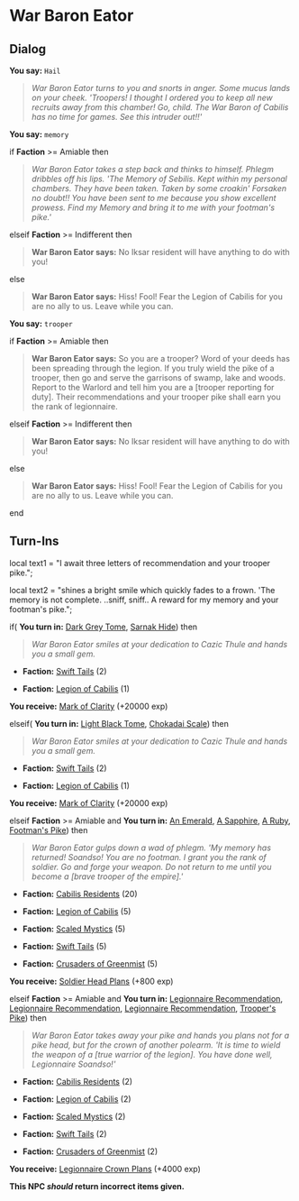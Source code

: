 # War Baron Eator
## Dialog

**You say:** `Hail`



>*War Baron Eator turns to you and snorts in anger. Some mucus lands on your cheek. 'Troopers! I thought I ordered you to keep all new recruits away from this chamber! Go, child. The War Baron of Cabilis has no time for games. See this intruder out!!'*

**You say:** `memory`



if **Faction** >= Amiable then



>*War Baron Eator takes a step back and thinks to himself. Phlegm dribbles off his lips. 'The Memory of Sebilis. Kept within my personal chambers. They have been taken. Taken by some croakin' Forsaken no doubt!! You have been sent to me because you show excellent prowess. Find my Memory and bring it to me with your footman's pike.'*


elseif **Faction** >= Indifferent then



>**War Baron Eator says:** No Iksar resident will have anything to do with you!


else



>**War Baron Eator says:** Hiss!  Fool!  Fear the Legion of Cabilis for you are no ally to us.  Leave while you can.


**You say:** `trooper`



if **Faction** >= Amiable then



>**War Baron Eator says:** So you are a trooper? Word of your deeds has been spreading through the legion. If you truly wield the pike of a trooper, then go and serve the garrisons of swamp, lake and woods. Report to the Warlord and tell him you are a [trooper reporting for duty]. Their recommendations and your trooper pike shall earn you the rank of legionnaire.


elseif **Faction** >= Indifferent then



>**War Baron Eator says:** No Iksar resident will have anything to do with you!


else



>**War Baron Eator says:** Hiss!  Fool!  Fear the Legion of Cabilis for you are no ally to us.  Leave while you can.

end

## Turn-Ins



local text1 = "I await three letters of recommendation and your trooper pike.";


local text2 = "shines a bright smile which quickly fades to a frown. 'The memory is not complete. ..sniff, sniff.. A reward for my memory and your footman's pike.";




if( **You turn in:** [Dark Grey Tome](/item/18464), [Sarnak Hide](/item/22919)) then


>*War Baron Eator smiles at your dedication to Cazic Thule and hands you a small gem.*


* __Faction:__ [Swift Tails](/faction/444) (2)


* __Faction:__ [Legion of Cabilis](/faction/441) (1)


 **You receive:**  [Mark of Clarity](/item/7881) (+20000 exp)

elseif( **You turn in:** [Light Black Tome](/item/18463), [Chokadai Scale](/item/22918)) then


>*War Baron Eator smiles at your dedication to Cazic Thule and hands you a small gem.*


* __Faction:__ [Swift Tails](/faction/444) (2)


* __Faction:__ [Legion of Cabilis](/faction/441) (1)


 **You receive:**  [Mark of Clarity](/item/7881) (+20000 exp)

elseif **Faction** >= Amiable and  **You turn in:** [An Emerald](/item/12899), [A Sapphire](/item/12898), [A Ruby](/item/12896), [Footman's Pike](/item/5132)) then


>*War Baron Eator gulps down a wad of phlegm. 'My memory has returned! Soandso! You are no footman. I grant you the rank of soldier. Go and forge your weapon. Do not return to me until you become a [brave trooper of the empire].'*


* __Faction:__ [Cabilis Residents](/faction/440) (20)


* __Faction:__ [Legion of Cabilis](/faction/441) (5)


* __Faction:__ [Scaled Mystics](/faction/445) (5)


* __Faction:__ [Swift Tails](/faction/444) (5)


* __Faction:__ [Crusaders of Greenmist](/faction/442) (5)


 **You receive:**  [Soldier Head Plans](/item/12476) (+800 exp)

elseif **Faction** >= Amiable and  **You turn in:** [Legionnaire Recommendation](/item/18073), [Legionnaire Recommendation](/item/18072), [Legionnaire Recommendation](/item/18074), [Trooper's Pike](/item/5134)) then


>*War Baron Eator takes away your pike and hands you plans not for a pike head, but for the crown of another polearm. 'It is time to wield the weapon of a [true warrior of the legion]. You have done well, Legionnaire Soandso!'*


* __Faction:__ [Cabilis Residents](/faction/440) (2)


* __Faction:__ [Legion of Cabilis](/faction/441) (2)


* __Faction:__ [Scaled Mystics](/faction/445) (2)


* __Faction:__ [Swift Tails](/faction/444) (2)


* __Faction:__ [Crusaders of Greenmist](/faction/442) (2)


 **You receive:**  [Legionnaire Crown Plans](/item/12478) (+4000 exp)

**This NPC *should* return incorrect items given.**





